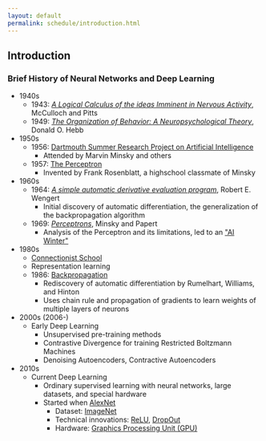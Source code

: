 ```yaml
---
layout: default
permalink: schedule/introduction.html
---
```


## Introduction


### Brief History of Neural Networks and Deep Learning

- 1940s 
    - 1943: [_A Logical Calculus of the ideas Imminent in Nervous Activity_](http://www.cse.chalmers.se/~coquand/AUTOMATA/mcp.pdf), McCulloch and Pitts
    - 1949: [_The Organization of Behavior: A Neuropsychological Theory_](http://s-f-walker.org.uk/pubsebooks/pdfs/The_Organization_of_Behavior-Donald_O._Hebb.pdf), Donald O. Hebb
- 1950s
    - 1956: [Dartmouth Summer Research Project on Artificial Intelligence](https://medium.com/rla-academy/dartmouth-workshop-the-birthplace-of-ai-34c533afe992)
        - Attended by Marvin Minsky and others
    - 1957: [The Perceptron](https://en.wikipedia.org/wiki/Perceptron)
        - Invented by Frank Rosenblatt, a highschool classmate of Minsky
- 1960s
    - 1964: [_A simple automatic derivative evaluation program_](https://dl.acm.org/citation.cfm?id=364791), Robert E. Wengert
        - Initial discovery of automatic differentiation, the generalization of the backpropagation algorithm
    - 1969: [_Perceptrons_](https://archive.org/details/Perceptrons), Minsky and Papert
        - Analysis of the Perceptron and its limitations, led to an ["AI Winter"](https://en.wikipedia.org/wiki/AI_winter#The_abandonment_of_connectionism_in_1969)
- 1980s
    - [Connectionist School](https://en.wikipedia.org/wiki/Connectionism)
    - Representation learning
    - 1986: [Backpropagation](https://en.wikipedia.org/wiki/Backpropagation)
        - Rediscovery of automatic differentiation by Rumelhart, Williams, and Hinton
        - Uses chain rule and propagation of gradients to learn weights of multiple layers of neurons
- 2000s (2006-)
    - Early Deep Learning
        - Unsupervised pre-training methods
        - Contrastive Divergence for training Restricted Boltzmann Machines
        - Denoising Autoencoders, Contractive Autoencoders
- 2010s
    - Current Deep Learning
        - Ordinary supervised learning with neural networks, large datasets, and special hardware
        - Started when [AlexNet](https://en.wikipedia.org/wiki/AlexNet)
            - Dataset: [ImageNet](http://image-net.org/about-overview)
            - Technical innovations: [ReLU](https://en.wikipedia.org/wiki/Rectifier_(neural_networks)), [DropOut](https://en.wikipedia.org/wiki/Dropout_(neural_networks))
            - Hardware: [Graphics Processing Unit (GPU)](https://en.wikipedia.org/wiki/Graphics_processing_unit)
